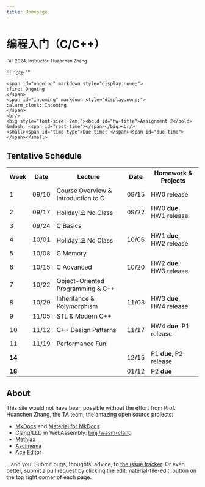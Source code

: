```yaml
---
title: Homepage
---
```


# 编程入门（C/C++）

<small>
Fall 2024, Instructor: Huanchen Zhang
</small>

!!! note ""

    <span id="ongoing" markdown style="display:none;">
    :fire: Ongoing
    </span>
    <span id="incoming" markdown style="display:none;">
    :alarm_clock: Incoming
    </span>
    <br/>
    <big style="font-size: 2em;"><bold id="hw-title">Assignment 2</bold> &mdash; <span id="rest-time"></span></big><br/>
    <small><span id="time-type">Due time: </span><span id="due-time"></span></small>

<script>
    const schedule = {
        'Homework 0': ['2024/09/15 00:00:00 GMT+08:00', '2024/09/22 23:59:00 GMT+08:00'],
        'Homework 1': ['2024/09/22 00:00:00 GMT+08:00', '2024/10/06 23:59:00 GMT+08:00'],
        'Homework 2': ['2024/10/06 00:00:00 GMT+08:00', '2024/10/20 23:59:00 GMT+08:00'],
        'Homework 3': ['2024/10/20 00:00:00 GMT+08:00', '2024/11/03 23:59:00 GMT+08:00'],
        'Homework 4': ['2024/11/03 00:00:00 GMT+08:00', '2024/11/17 23:59:00 GMT+08:00'],
        'Project 1': ['2024/11/17 23:00:00 GMT+08:00', '2024/12/15 23:59:00 GMT+08:00'],
        'Project 2': ['2024/12/15 23:00:00 GMT+08:00', '2025/01/12 23:59:00 GMT+08:00'],
    };
        function setTime() {
            const cur_date = new Date();
            let due_date = null;
            let title = '';
            let state = 'finished';
            for (let [k, [start, end]] of Object.entries(schedule)) {
                start = new Date(start);
                end = new Date(end);
                if (start < cur_date && cur_date < end) {
                    due_date = end;
                    title = k;
                    state = 'ongoing';
                    break;
                } else if (cur_date > end && (end > due_date || due_date === null)) {
                    title = k;
                    due_date = end;
                } else if (cur_date < start && (start < due_date || due_date === null)) {
                    title = k;
                    due_date = start;
                    state = 'incoming';
                }
            }
            if (state === 'ongoing') {
                document.getElementById('ongoing').style.display = 'inline';
                document.getElementById('incoming').style.display = 'none';
                document.getElementById('time-type').innerHTML = 'Due time: ';
            } else if (state === 'incoming') {
                document.getElementById('incoming').style.display = 'inline';
                document.getElementById('ongoing').style.display = 'none';
                document.getElementById('time-type').innerHTML = 'Release time: ';
            }
            document.getElementById('due-time').innerHTML = due_date.toLocaleString();
            document.getElementById('hw-title').innerHTML = title;
            let diff = due_date.getTime() - cur_date.getTime();
            let str = '';
            if (diff < 0) {
                str = 'Finished';
            } else {
                let s = diff / 1000;
                let m = s / 60;
                let h = m / 60;
                let d = h / 24;
                if (d == 1) {
                    str += '1 day ';
                } else if (d > 1) {
                    str += Math.floor(d) + ' days ';
                }
                str += `${Math.floor(h)%24}h ${Math.floor(m)%60}m ${Math.floor(s)%60}s`;
            }
            let el = document.getElementById('rest-time');
            el.innerHTML = str;
        }
        setTime();
        setInterval(setTime, 500);
</script>

## Tentative Schedule

<table markdown>
<tbody markdown>
<tr>
<th>Week</th><th>Date</th><th>Lecture</th><th>Date</th><th>Homework & Projects</th>
</tr>
<tr markdown>
<td>1</td><td>09/10</td><td>Course Overview & Introduction to C</td><td><time datetime="2024/09/15">09/15</time></td><td markdown>HW0 release</td>
</tr>
<tr>
<td>2</td><td>09/17</td><td>Holiday!⛱️ No Class</td><td><time datetime="2024/09/22">09/22</time></td><td>HW0 <strong>due</strong>, HW1 release</td>
</tr>
<tr>
<td>3</td><td>09/24</td><td>C Basics</td><td></td><td></td>
</tr>
<tr>
<td>4</td><td>10/01</td><td>Holiday!⛱️ No Class</td><td><time datetime="2024/10/06">10/06</time></td><td>HW1 <strong>due</strong>, HW2 release</td>
</tr>
<tr>
<td>5</td><td>10/08</td><td>C Memory</td><td></td><td></td>
</tr>
<tr>
<td>6</td><td>10/15</td><td>C Advanced</td><td><time datetime="2024/10/20">10/20</time></td><td>HW2 <strong>due</strong>, HW3 release</td>
</tr>
<tr markdown>
<td>7</td><td>10/22</td><td>Object-Oriented Programming & C++</td><td></td><td></td>
</tr>
<tr>
<td>8</td><td>10/29</td><td>Inheritance & Polymorphism</td><td>11/03</td><td>HW3 <strong>due</strong>, HW4 release</td>
</tr>
<tr markdown>
<td>9</td><td>11/05</td><td>STL & Modern C++</td><td></td><td></td>
</tr>
<tr markdown>
<td>10</td><td>11/12</td><td>C++ Design Patterns</td><td>11/17</td><td>HW4 <strong>due</strong>, P1 release</td>
</tr>
<tr markdown>
<td>11</td><td>11/19</td><td>Performance Fun!</td><td></td><td></td>
</tr>
<tr markdown>
<td><strong>14</strong></td><td></td><td></td><td>12/15</td><td>P1 <strong>due</strong>, P2 release</td>
</tr>
<tr markdown>
<td><strong>18</strong></td><td></td><td></td><td>01/12</td><td markdown>P2 <strong>due</strong></td>
</tr>
</tbody>
</table>

## About

This site would not have been possible without the effort from Prof. Huanchen Zhang, the TA team, the amazing open source projects:

* [MkDocs](https://www.mkdocs.org/) and [Material for MkDocs](https://squidfunk.github.io/mkdocs-material/)
* Clang/LLD in WebAssembly: [binji/wasm-clang](https://github.com/binji/wasm-clang)
* [Mathjax](https://www.mathjax.org/)
* [Asciinema](https://asciinema.org/)
* [Ace Editor](https://ace.c9.io/)

...and you! Submit bugs, thoughts, advice, to [the issue tracker](https://github.com/Yao-class-cpp-studio/wiki/issues).
Or even better, submit a pull request by clicking the edit:material-file-edit: button on the top right corner of each page.
